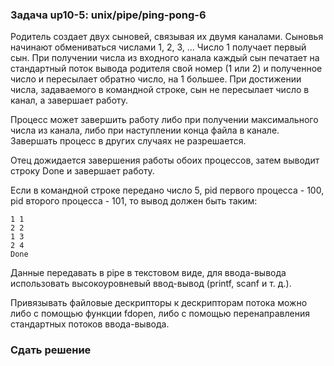 ### Задача up10-5: unix/pipe/ping-pong-6

Родитель создает двух сыновей, связывая их двумя каналами. Сыновья
начинают обмениваться числами 1, 2, 3, ... Число 1 получает первый сын.
При получении числа из входного канала каждый сын печатает на
стандартный поток вывода родителя свой номер (1 или 2) и полученное
число и пересылает обратно число, на 1 большее. При достижении числа,
задаваемого в командной строке, сын не пересылает число в канал, а
завершает работу.

Процесс может завершить работу либо при получении максимального числа из
канала, либо при наступлении конца файла в канале. Завершать процесс в
других случаях не разрешается.

Отец дожидается завершения работы обоих процессов, затем выводит строку
Done и завершает работу.

Если в командной строке передано число 5, pid первого процесса - 100,
pid второго процесса - 101, то вывод должен быть таким:

    1 1
    2 2
    1 3
    2 4
    Done

Данные передавать в pipe в текстовом виде, для ввода-вывода использовать
высокоуровневый ввод-вывод (printf, scanf и т. д.).

Привязывать файловые дескрипторы к дескрипторам потока можно либо с
помощью функции fdopen, либо с помощью перенаправления стандартных
потоков ввода-вывода.

### Сдать решение
